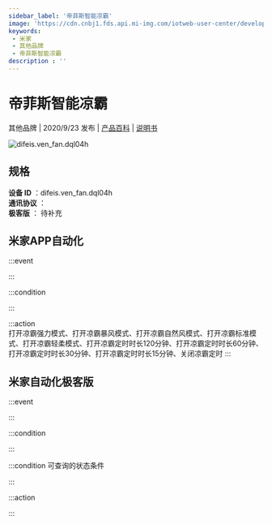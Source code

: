 ```yaml
---
sidebar_label: '帝菲斯智能凉霸'
image: 'https://cdn.cnbj1.fds.api.mi-img.com/iotweb-user-center/developer_1679048480854gKjgdHVC.png?GalaxyAccessKeyId=AKVGLQWBOVIRQ3XLEW&Expires=9223372036854775807&Signature=3WLp1uz0323WuiRrGCa/qtJpxAQ='
keywords: 
 - 米家
 - 其他品牌
 - 帝菲斯智能凉霸
description : ''
---
```

# 帝菲斯智能凉霸

其他品牌 | 2020/9/23 发布 | [产品百科](https://home.mi.com/webapp/content/baike/product/index.html?model=difeis.ven_fan.dql04h/) | [说明书](https://home.mi.com/views/introduction.html?model=difeis.ven_fan.dql04h&region=cn)

![difeis.ven_fan.dql04h](https://cdn.cnbj1.fds.api.mi-img.com/iotweb-user-center/developer_1679048480854gKjgdHVC.png?GalaxyAccessKeyId=AKVGLQWBOVIRQ3XLEW&Expires=9223372036854775807&Signature=3WLp1uz0323WuiRrGCa/qtJpxAQ=)

## 规格  
> 
**设备 ID** ：difeis.ven_fan.dql04h  
**通讯协议** ：  
**极客版**  ： 待补充 


## 米家APP自动化  

:::event  

:::

:::condition  

:::

:::action   
打开凉霸强力模式、打开凉霸暴风模式、打开凉霸自然风模式、打开凉霸标准模式、打开凉霸轻柔模式、打开凉霸定时时长120分钟、打开凉霸定时时长60分钟、打开凉霸定时时长30分钟、打开凉霸定时时长15分钟、关闭凉霸定时
:::

## 米家自动化极客版  

:::event  

:::

:::condition  

:::

:::condition 可查询的状态条件  

:::

:::action  

:::

        
